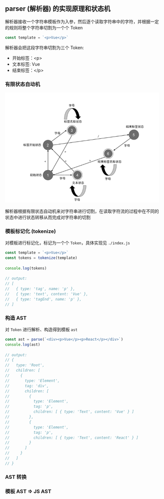 ## parser (解析器) 的实现原理和状态机

解析器接收一个字符串模板作为入参，然后逐个读取字符串中的字符，并根据一定的规则将整个字符串切割为一个个 Token

```js
const template = `<p>Vue</p>`
```

解析器会把这段字符串切割为三个 Token: 
- 开始标签：\<p\>
- 文本标签: Vue
- 结束标签：\</p\>

### 有限状态自动机

![有限状态自动机](../images/limited-auto-machine.png)

解析器根据有限状态自动机来对字符串进行切割，在读取字符流的过程中在不同的状态中进行状态转移从而完成对字符串的切割

### 模板标记化 (tokenize)

对模板进行标记化，标记为一个个 <code>Token</code>，具体实现见 <code>./index.js</code>

```js
const template = `<p>Vue</p>`
const tokens = tokenize(template)

console.log(tokens)

// output:
// [
//   { type: 'tag', name: 'p' },
//   { type: 'text', content: 'Vue' },
//   { type: 'tagEnd', name: 'p' },
// ]
```

### 构造 AST 

对 <code>Token</code> 进行解析、构造得到模板 <code>ast</code>

```js
const ast = parse(`<div><p>Vue</p><p>React</p></div>`)
console.log(ast)

// output:
// {
//   type: 'Root',
//   children: [
//     {
//       type: 'Element',
//       tag: 'div',
//       children: [
//         {
//           type: 'Element',
//           tag: 'p',
//           children: [ { type: 'Text', content: 'Vue' } ]
//         },
//         {
//           type: 'Element',
//           tag: 'p',
//           children: [ { type: 'Text', content: 'React' } ]
//         }
//       ]
//     }
//   ]
// }
```

### AST 转换

### 模板 AST => JS AST